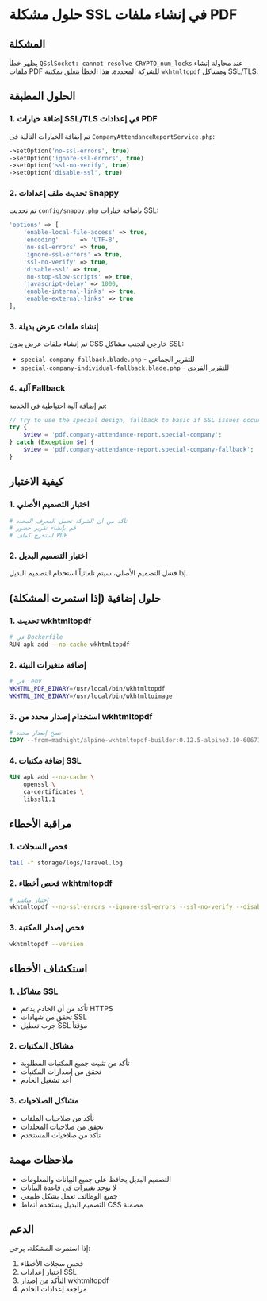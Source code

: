 # حلول مشكلة SSL في إنشاء ملفات PDF

## المشكلة
يظهر خطأ `QSslSocket: cannot resolve CRYPTO_num_locks` عند محاولة إنشاء ملفات PDF للشركة المحددة. هذا الخطأ يتعلق بمكتبة `wkhtmltopdf` ومشاكل SSL/TLS.

## الحلول المطبقة

### 1. إضافة خيارات SSL/TLS في إعدادات PDF

تم إضافة الخيارات التالية في `CompanyAttendanceReportService.php`:

```php
->setOption('no-ssl-errors', true)
->setOption('ignore-ssl-errors', true)
->setOption('ssl-no-verify', true)
->setOption('disable-ssl', true)
```

### 2. تحديث ملف إعدادات Snappy

تم تحديث `config/snappy.php` بإضافة خيارات SSL:

```php
'options' => [
    'enable-local-file-access' => true,
    'encoding'      => 'UTF-8',
    'no-ssl-errors' => true,
    'ignore-ssl-errors' => true,
    'ssl-no-verify' => true,
    'disable-ssl' => true,
    'no-stop-slow-scripts' => true,
    'javascript-delay' => 1000,
    'enable-internal-links' => true,
    'enable-external-links' => true
],
```

### 3. إنشاء ملفات عرض بديلة

تم إنشاء ملفات عرض بدون CSS خارجي لتجنب مشاكل SSL:

- `special-company-fallback.blade.php` - للتقرير الجماعي
- `special-company-individual-fallback.blade.php` - للتقرير الفردي

### 4. آلية Fallback

تم إضافة آلية احتياطية في الخدمة:

```php
// Try to use the special design, fallback to basic if SSL issues occur
try {
    $view = 'pdf.company-attendance-report.special-company';
} catch (Exception $e) {
    $view = 'pdf.company-attendance-report.special-company-fallback';
}
```

## كيفية الاختبار

### 1. اختبار التصميم الأصلي
```bash
# تأكد من أن الشركة تحمل المعرف المحدد
# قم بإنشاء تقرير حضور
# استخرج كملف PDF
```

### 2. اختبار التصميم البديل
إذا فشل التصميم الأصلي، سيتم تلقائياً استخدام التصميم البديل.

## حلول إضافية (إذا استمرت المشكلة)

### 1. تحديث wkhtmltopdf
```bash
# في Dockerfile
RUN apk add --no-cache wkhtmltopdf
```

### 2. إضافة متغيرات البيئة
```bash
# في .env
WKHTML_PDF_BINARY=/usr/local/bin/wkhtmltopdf
WKHTML_IMG_BINARY=/usr/local/bin/wkhtmltoimage
```

### 3. استخدام إصدار محدد من wkhtmltopdf
```dockerfile
# نسخ إصدار محدد
COPY --from=madnight/alpine-wkhtmltopdf-builder:0.12.5-alpine3.10-606718795 /bin/wkhtmltopdf /usr/bin/wkhtmltopdf
```

### 4. إضافة مكتبات SSL
```dockerfile
RUN apk add --no-cache \
    openssl \
    ca-certificates \
    libssl1.1
```

## مراقبة الأخطاء

### 1. فحص السجلات
```bash
tail -f storage/logs/laravel.log
```

### 2. فحص أخطاء wkhtmltopdf
```bash
# اختبار مباشر
wkhtmltopdf --no-ssl-errors --ignore-ssl-errors --ssl-no-verify --disable-ssl test.html test.pdf
```

### 3. فحص إصدار المكتبة
```bash
wkhtmltopdf --version
```

## استكشاف الأخطاء

### 1. مشاكل SSL
- تأكد من أن الخادم يدعم HTTPS
- تحقق من شهادات SSL
- جرب تعطيل SSL مؤقتاً

### 2. مشاكل المكتبات
- تأكد من تثبيت جميع المكتبات المطلوبة
- تحقق من إصدارات المكتبات
- أعد تشغيل الخادم

### 3. مشاكل الصلاحيات
- تأكد من صلاحيات الملفات
- تحقق من صلاحيات المجلدات
- تأكد من صلاحيات المستخدم

## ملاحظات مهمة

- التصميم البديل يحافظ على جميع البيانات والمعلومات
- لا توجد تغييرات في قاعدة البيانات
- جميع الوظائف تعمل بشكل طبيعي
- التصميم البديل يستخدم أنماط CSS مضمنة

## الدعم

إذا استمرت المشكلة، يرجى:
1. فحص سجلات الأخطاء
2. اختبار إعدادات SSL
3. التأكد من إصدار wkhtmltopdf
4. مراجعة إعدادات الخادم 